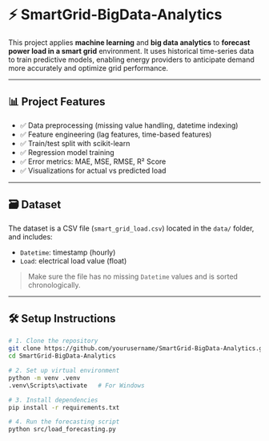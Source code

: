 # ⚡ SmartGrid-BigData-Analytics

This project applies **machine learning** and **big data analytics** to **forecast power load in a smart grid** environment. It uses historical time-series data to train predictive models, enabling energy providers to anticipate demand more accurately and optimize grid performance.

---

## 📊 Project Features

- ✅ Data preprocessing (missing value handling, datetime indexing)
- ✅ Feature engineering (lag features, time-based features)
- ✅ Train/test split with scikit-learn
- ✅ Regression model training 
- ✅ Error metrics: MAE, MSE, RMSE, R² Score
- ✅ Visualizations for actual vs predicted load

---

## 🗃️ Dataset

The dataset is a CSV file (`smart_grid_load.csv`) located in the `data/` folder, and includes:

- `Datetime`: timestamp (hourly)
- `Load`: electrical load value (float)

> Make sure the file has no missing `Datetime` values and is sorted chronologically.

---

## 🛠️ Setup Instructions

```bash
# 1. Clone the repository
git clone https://github.com/yourusername/SmartGrid-BigData-Analytics.git
cd SmartGrid-BigData-Analytics

# 2. Set up virtual environment
python -m venv .venv
.venv\Scripts\activate   # For Windows

# 3. Install dependencies
pip install -r requirements.txt

# 4. Run the forecasting script
python src/load_forecasting.py
